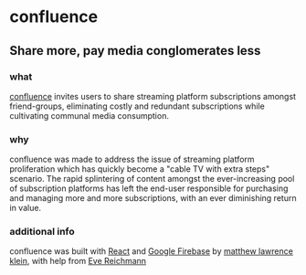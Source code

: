 # confluence
## Share more, pay media conglomerates less

### what
[confluence](http://confluence.matthewlawrencekle.in) invites users to share streaming platform subscriptions amongst friend-groups, eliminating costly and redundant subscriptions while cultivating communal media consumption.

### why
confluence was made to address the issue of streaming platform proliferation which has quickly become a "cable TV with extra steps" scenario. The rapid splintering of content amongst the ever-increasing pool of subscription platforms has left the end-user responsible for purchasing and managing more and more subscriptions, with an ever diminishing return in value.

### additional info
confluence was built with [React](https://reactjs.org/) and [Google Firebase](https://firebase.google.com/) by [matthew lawrence klein](http://matthewlawrencekle.in), with help from [Eve Reichmann](https://evereichmann.github.io/portfolio/)
